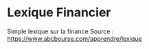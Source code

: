 # Lexique Financier
Simple lexique sur la finance 
Source : https://www.abcbourse.com/apprendre/lexique
